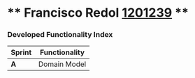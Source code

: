 ** Francisco Redol [1201239](./) ** 
===============================

### Developed Functionality Index ###

| Sprint | Functionality |
|--------|-----------------------------|
| **A** | Domain Model |